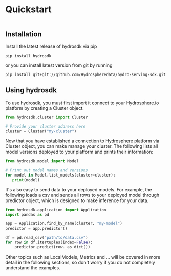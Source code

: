 # Quickstart

```note:: If you haven't launched Hydrosphere.io platform, you can learn how to do it here - https://hydrosphere.io/serving-docs/latest/install/index.html. 
```

## Installation

Install the latest release of hydrosdk via pip
```
pip install hydrosdk
```
or you can install latest version from git by running
```
pip install git+git://github.com/Hydrospheredata/hydro-serving-sdk.git
```

## Using hydrosdk

To use hydrosdk, you must first import it connect to your Hydrosphere.io platform by 
creating a Cluster object.


```python
from hydrosdk.cluster import Cluster

# Provide your cluster address here
cluster = Cluster("my-cluster")
```

Now that you have established a connection to Hydrosphere platform via Cluster object, you can make manage your cluster.
 The following lists all model versions deployed to your platform and prints their information:
 
 ```python
from hydrosdk.model import Model

# Print out model names and versions
for model in Model.list_models(cluster=cluster):
    print(model)
```

It's also easy to send data to your deployed models.
For example, the following loads a csv and sends all rows to your deployed model through predictor object,
 which is designed to make inference for your data.
 
```python
from hydrosdk.application import Application
import pandas as pd

app = Application.find_by_name(cluster, "my-model")
predictor = app.predictor()

df = pd.read_csv("path/to/data.csv")
for row in df.itertuples(index=False):
    predictor.predict(row._as_dict())
```

Other topics such as LocalModels, Metrics and ... will be covered in more detail in the following sections,
 so don't worry if you do not completely understand the examples.